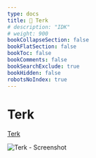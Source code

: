 ```yaml
---
type: docs
title: 🔷 Terk
# description: "IDK"
# weight: 900
bookCollapseSection: false
bookFlatSection: false
bookToc: false
bookComments: false
bookSearchExclude: true
bookHidden: false
robotsNoIndex: true
---
```


# Terk

[Terk](https://www.terk.nl/?nt)

![Terk - Screenshot](@img/terk-screenshot.avif)
